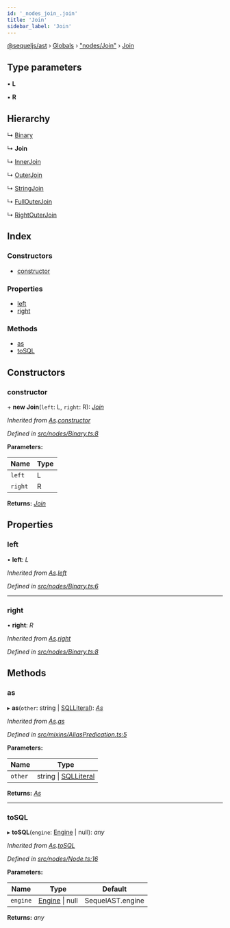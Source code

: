 ```yaml
---
id: '_nodes_join_.join'
title: 'Join'
sidebar_label: 'Join'
---
```


[@sequeljs/ast](../index.md) › [Globals](../globals.md) ›
["nodes/Join"](../modules/_nodes_join_.md) › [Join](_nodes_join_.join.md)

## Type parameters

▪ **L**

▪ **R**

## Hierarchy

↳ [Binary](_nodes_binary_.binary.md)

↳ **Join**

↳ [InnerJoin](_nodes_innerjoin_.innerjoin.md)

↳ [OuterJoin](_nodes_outerjoin_.outerjoin.md)

↳ [StringJoin](_nodes_stringjoin_.stringjoin.md)

↳ [FullOuterJoin](_nodes_fullouterjoin_.fullouterjoin.md)

↳ [RightOuterJoin](_nodes_rightouterjoin_.rightouterjoin.md)

## Index

### Constructors

- [constructor](_nodes_join_.join.md#constructor)

### Properties

- [left](_nodes_join_.join.md#left)
- [right](_nodes_join_.join.md#right)

### Methods

- [as](_nodes_join_.join.md#as)
- [toSQL](_nodes_join_.join.md#tosql)

## Constructors

### constructor

\+ **new Join**(`left`: L, `right`: R): _[Join](_nodes_join_.join.md)_

_Inherited from
[As](_nodes_as_.as.md).[constructor](_nodes_as_.as.md#constructor)_

_Defined in
[src/nodes/Binary.ts:8](https://github.com/sequeljs/ast/blob/aa0ef0f/src/nodes/Binary.ts#L8)_

**Parameters:**

| Name    | Type |
| ------- | ---- |
| `left`  | L    |
| `right` | R    |

**Returns:** _[Join](_nodes_join_.join.md)_

## Properties

### left

• **left**: _L_

_Inherited from [As](_nodes_as_.as.md).[left](_nodes_as_.as.md#left)_

_Defined in
[src/nodes/Binary.ts:6](https://github.com/sequeljs/ast/blob/aa0ef0f/src/nodes/Binary.ts#L6)_

---

### right

• **right**: _R_

_Inherited from [As](_nodes_as_.as.md).[right](_nodes_as_.as.md#right)_

_Defined in
[src/nodes/Binary.ts:8](https://github.com/sequeljs/ast/blob/aa0ef0f/src/nodes/Binary.ts#L8)_

## Methods

### as

▸ **as**(`other`: string | [SQLLiteral](_nodes_sqlliteral_.sqlliteral.md)):
_[As](_nodes_as_.as.md)_

_Inherited from [As](_nodes_as_.as.md).[as](_nodes_as_.as.md#as)_

_Defined in
[src/mixins/AliasPredication.ts:5](https://github.com/sequeljs/ast/blob/aa0ef0f/src/mixins/AliasPredication.ts#L5)_

**Parameters:**

| Name    | Type                                                         |
| ------- | ------------------------------------------------------------ |
| `other` | string &#124; [SQLLiteral](_nodes_sqlliteral_.sqlliteral.md) |

**Returns:** _[As](_nodes_as_.as.md)_

---

### toSQL

▸ **toSQL**(`engine`: [Engine](../interfaces/_interfaces_engine_.engine.md) |
null): _any_

_Inherited from [As](_nodes_as_.as.md).[toSQL](_nodes_as_.as.md#tosql)_

_Defined in
[src/nodes/Node.ts:16](https://github.com/sequeljs/ast/blob/aa0ef0f/src/nodes/Node.ts#L16)_

**Parameters:**

| Name     | Type                                                              | Default          |
| -------- | ----------------------------------------------------------------- | ---------------- |
| `engine` | [Engine](../interfaces/_interfaces_engine_.engine.md) &#124; null | SequelAST.engine |

**Returns:** _any_
